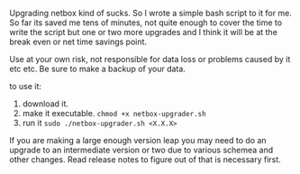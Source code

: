 Upgrading netbox kind of sucks. So I wrote a simple bash script to it for me. So far its saved me tens of minutes, not quite enough to cover the time to write the script but one or two more upgrades and I think it will be at the break even or net time savings point. 

Use at your own risk, not responsible for data loss or problems caused by it etc etc. Be sure to make a backup of your data. 


to use it:
1. download it.
2. make it executable. `chmod +x netbox-upgrader.sh`
3. run it `sudo ./netbox-upgrader.sh <X.X.X>`


If you are making a large enough version leap you may need to do an upgrade to an intermediate version or two due to various schemea and other changes. Read release notes to figure out of that is necessary first. 
